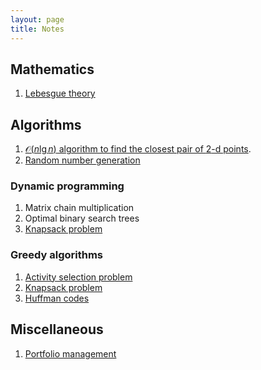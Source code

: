 ```yaml
---
layout: page
title: Notes
---
```


## Mathematics
1. [Lebesgue theory](https://drive.google.com/file/d/0B1DI86qhuzIoZ2NRY05GZjFVMzQ/view?usp=sharing)

## Algorithms

1. [$\mathcal O (n\lg n)$ algorithm to find the closest pair of $2$-d points](http://blog1729.github.io/2015/03/04/closest-pair-points/).
2. [Random number generation](http://blog1729.github.io/2015/02/18/random-number-generation/)

### Dynamic programming
1. Matrix chain multiplication
2. Optimal binary search trees
3. [Knapsack problem]({{url}}/2015/03/27/knapsack-problem/)

### Greedy algorithms
1. [Activity selection problem]({{url}}/2015/03/27/activity-selection-problem/)
2. [Knapsack problem]({{url}}/2015/03/27/knapsack-problem/)
3. [Huffman codes]({{url}}/2015/03/27/huffman-codes/)

## Miscellaneous 
1. [Portfolio management](http://blog1729.github.io/2015/02/28/portfolio-management/)

